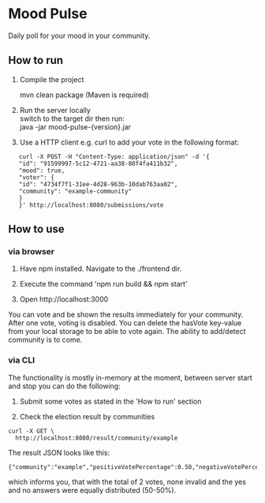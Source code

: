 # Mood Pulse

Daily poll for your mood in your community.

## How to run

1. Compile the project

    mvn clean package (Maven is required)
    
2. Run the server locally <br />
    switch to the target dir then run: <br />
    java -jar mood-pulse-{version}.jar
   
3. Use a HTTP client e.g. curl to add your vote in the following format: 
```
   curl -X POST -H "Content-Type: application/json" -d '{
   "id": "91599997-5c12-4721-aa38-80f4fa411b32",
   "mood": true,
   "voter": {
   "id": "4734f7f1-31ee-4d28-963b-10dab763aa02",
   "community": "example-community"
   }
   }' http://localhost:8080/submissions/vote
```

## How to use

### via browser

1. Have npm installed. Navigate to the ./frontend dir.

2. Execute the command 'npm run build && npm start'

3. Open http://localhost:3000

You can vote and be shown the results immediately for your community. After one vote, voting is disabled. You can delete the hasVote key-value from your local storage to be able to vote again.
The ability to add/detect community is to come.

### via CLI

The functionality is mostly in-memory at the moment, between server start and stop you can do the following:

1. Submit some votes as stated in the 'How to run' section

2. Check the election result by communities

```
curl -X GET \
  http://localhost:8080/result/community/example
```

The result JSON looks like this:

```
{"community":"example","positiveVotePercentage":0.50,"negativeVotePercentage":0.50,"invalidVotePercentage":0.00,"allVotePercentage":2}
```

which informs you, that with the total of 2 votes, none invalid and the yes and no answers were equally distributed (50-50%).
